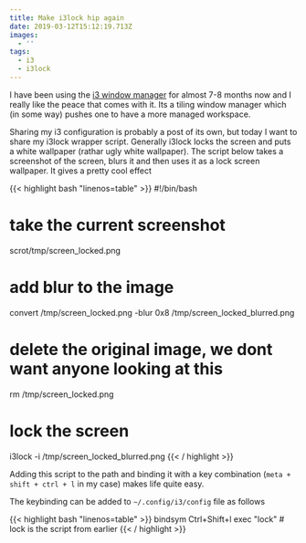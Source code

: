 ```yaml
---
title: Make i3lock hip again
date: 2019-03-12T15:12:19.713Z
images:
  - ''
tags:
  - i3
  - i3lock
---
```

I have been using the [i3 window manager](https://i3wm.org/) for almost 7-8 months now and I really like the peace that comes with it. Its a tiling window manager which (in some way) pushes one to have a more managed workspace. 

Sharing my i3 configuration is probably a post of its own, but today I want to share my i3lock wrapper script. Generally i3lock locks the screen and puts a white wallpaper (rathar ugly white wallpaper). The script below takes a screenshot of the screen, blurs it and then uses it as a lock screen wallpaper. It gives a pretty cool effect

{{< highlight bash "linenos=table" >}}
#!/bin/bash

# take the current screenshot
scrot/tmp/screen_locked.png

# add blur to the image
convert /tmp/screen_locked.png -blur 0x8 /tmp/screen_locked_blurred.png

# delete the original image, we dont want anyone looking at this
rm /tmp/screen_locked.png

# lock the screen
i3lock -i /tmp/screen_locked_blurred.png
{{< / highlight >}}

Adding this script to the path and binding it with a key combination (`meta + shift + ctrl + l` in my case) makes life quite easy.

The keybinding can be added to `~/.config/i3/config` file as follows

{{< highlight bash "linenos=table" >}}
 bindsym Ctrl+Shift+l exec "lock" # lock is the script from earlier
{{< / highlight >}}
